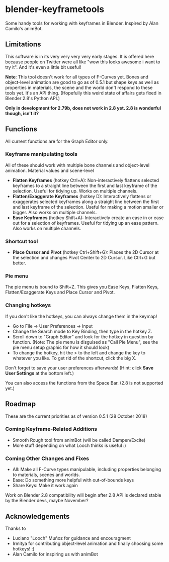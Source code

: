 # blender-keyframetools

Some handy tools for working with keyframes in Blender. Inspired by Alan Camilo's animBot.

## Limitations

This software is in its very very very very early stages. It is offered here because people on Twitter were all like "wow this looks awesome i want to try it". And it's even a little bit useful!

**Note**: This tool doesn't work for all types of F-Curves yet. Bones and object-level animation are good to go as of 0.5.1 but shape keys as well as properties in materials, the scene and the world don't respond to these tools yet. It's an API thing. (Hopefully this weird state of affairs gets fixed in Blender 2.8's Python API.)

**Only in development for 2.79b, does not work in 2.8 yet. 2.8 is wonderful though, isn't it?**

## Functions

All current functions are for the Graph Editor only.

### Keyframe manipulating tools

All of these should work with multiple bone channels and object-level animation. Material values and scene-level 

* **Flatten Keyframes** (hotkey Ctrl+A): Non-interactively flattens selected keyframes to a straight line between the first and last keyframe of the selection. Useful for tidying up. Works on multiple channels.
* **Flatten/Exaggerate Keyframes** (hotkey D): Interactively flattens or exaggerates selected keyframes along a straight line between the first and last keyframe of the selection. Useful for making a motion smaller or bigger. Also works on multiple channels. 
* **Ease Keyframes** (hotkey Shift+A): Interactively create an ease in or ease out for a selection of keyframes. Useful for tidying up an ease pattern. Also works on multiple channels. 

### Shortcut tool

* **Place Cursor and Pivot** (hotkey Ctrl+Shift+G): Places the 2D Cursor at the selection and changes Pivot Center to 2D Cursor. Like Ctrl+G but better.

### Pie menu

The pie menu is bound to Shift+Z. This gives you Ease Keys, Flatten Keys, Flatten/Exaggerate Keys and Place Cursor and Pivot.

### Changing hotkeys

If you don't like the hotkeys, you can always change them in the keymap!

* Go to File -> User Preferences -> Input
* Change the Search mode to Key Binding, then type in the hotkey Z.
* Scroll down to "Graph Editor" and look for the hotkey in question by function. (Note: The pie menu is disguised as "Call Pie Menu", see the pie menu setup graphic for how it should look)
* To change the hotkey, hit the > to the left and change the key to whatever you like. To get rid of the shortcut, click the big X.

Don't forget to save your user preferences afterwards! (Hint: click **Save User Settings** at the bottom left.)

You can also access the functions from the Space Bar. (2.8 is not supported yet.)

## Roadmap

These are the current priorities as of version 0.5.1 (28 October 2018)

### Coming Keyframe-Related Additions

* Smooth Rough tool from animBot (will be called Dampen/Excite)
* More stuff depending on what Looch thinks is useful :)

### Coming Other Changes and Fixes

* All: Make all F-Curve types manipulable, including properties belonging to materials, scenes and worlds.
* Ease: Do something more helpful with out-of-bounds keys 
* Share Keys: Make it work again

Work on Blender 2.8 compatibility will begin after 2.8 API is declared stable by the Blender devs, maybe November? 

## Acknowledgements

Thanks to

* Luciano "Looch" Muñoz for guidance and encouragment
* Irmitya for contributing object-level animation and finally choosing some hotkeys! :)
* Alan Camilo for inspiring us with animBot
